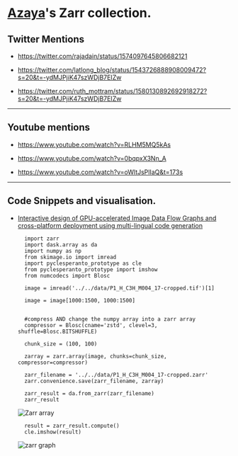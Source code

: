 # [Azaya](https://github.com/Azaya89)'s Zarr collection.

## Twitter Mentions

- https://twitter.com/rajadain/status/1574097645806682121

- https://twitter.com/latlong_blog/status/1543726888908009472?s=20&t=-ydMJPjiK47szWDjB7EIZw

- https://twitter.com/ruth_mottram/status/1580130892692918272?s=20&t=-ydMJPjiK47szWDjB7EIZw

-----

## Youtube mentions

- https://www.youtube.com/watch?v=RLHM5MQ5kAs

- https://www.youtube.com/watch?v=0bqpxX3Nn_A

- https://www.youtube.com/watch?v=oWltJsPlIaQ&t=173s

----


## Code Snippets and visualisation.

- [Interactive design of GPU-accelerated Image Data Flow Graphs and cross-platform deployment using multi-lingual code generation](https://haesleinhuepf.github.io/BioImageAnalysisNotebooks/32_tiled_image_processing/tiled_image_file_formats_zarr.html)

        import zarr
        import dask.array as da
        import numpy as np
        from skimage.io import imread
        import pyclesperanto_prototype as cle
        from pyclesperanto_prototype import imshow
        from numcodecs import Blosc

        image = imread('../../data/P1_H_C3H_M004_17-cropped.tif')[1]

        image = image[1000:1500, 1000:1500]


        #compress AND change the numpy array into a zarr array
        compressor = Blosc(cname='zstd', clevel=3, shuffle=Blosc.BITSHUFFLE)

        chunk_size = (100, 100)

        zarray = zarr.array(image, chunks=chunk_size, compressor=compressor)

        zarr_filename = '../../data/P1_H_C3H_M004_17-cropped.zarr'
        zarr.convenience.save(zarr_filename, zarray)

        zarr_result = da.from_zarr(zarr_filename)
        zarr_result

    ![Zarr array](beautiful-zarr\_data\azaya89\zarr_array.png)

        result = zarr_result.compute()
        cle.imshow(result)

    ![zarr graph](beautiful-zarr\_data\azaya89\zarr_graph.png)